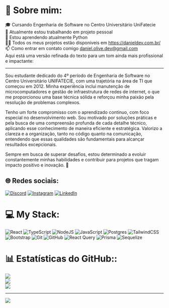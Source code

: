 # 💫  Sobre mim:
🎓 Cursando Engenharia de Software no Centro Universitário UniFatecie<br>🔭 Atualmente estou trabalhando em projeto pessoal<br>🌱 Estou aprendendo atualmente Python<br>👨‍💻 Todos os meus projetos estão disponíveis em https://danieldev.com.br/<br>📫 Como entrar em contato comigo daniel.olive.dev@gmail.com<br>
Aqui está uma versão refinada do texto para um tom ainda mais profissional e impactante:

---

Sou estudante dedicado do 4º período de Engenharia de Software no Centro Universitário UNIFATECIE, com uma trajetória na área de TI que começou em 2012. Minha experiência inclui manutenção de microcomputadores e gestão de infraestrutura de redes de internet, o que me proporcionou uma base técnica sólida e reforçou minha paixão pela resolução de problemas complexos.

Tenho um forte compromisso com o aprendizado contínuo, com foco especial no desenvolvimento web. Sou motivado por soluções práticas e pela busca de uma compreensão profunda de cada detalhe técnico, aplicando esse conhecimento de maneira eficiente e estratégica. Valorizo a clareza e a organização, tanto no código quanto na comunicação, entendendo que essas qualidades são fundamentais para alcançar resultados excepcionais.

Sempre em busca de superar desafios, estou determinado a evoluir constantemente minhas habilidades e contribuir para projetos que tragam impacto positivo e inovação. 🚀


## 🌐 Redes sociais:
[![Discord](https://img.shields.io/badge/Discord-%237289DA.svg?logo=discord&logoColor=white)](https://discord.gg/danieloliveira8056) [![Instagram](https://img.shields.io/badge/Instagram-%23E4405F.svg?logo=Instagram&logoColor=white)](https://instagram.com/danieloliveiradell) [![LinkedIn](https://img.shields.io/badge/LinkedIn-%230077B5.svg?logo=linkedin&logoColor=white)](https://linkedin.com/in/daniel-olive-dev) 

# 💻 My Stack:
![React](https://img.shields.io/badge/react-%2320232a.svg?style=for-the-badge&logo=react&logoColor=%2361DAFB) ![TypeScript](https://img.shields.io/badge/typescript-%23007ACC.svg?style=for-the-badge&logo=typescript&logoColor=white) ![NodeJS](https://img.shields.io/badge/node.js-6DA55F?style=for-the-badge&logo=node.js&logoColor=white) ![JavaScript](https://img.shields.io/badge/javascript-%23323330.svg?style=for-the-badge&logo=javascript&logoColor=%23F7DF1E) ![Postgres](https://img.shields.io/badge/postgres-%23316192.svg?style=for-the-badge&logo=postgresql&logoColor=white) ![TailwindCSS](https://img.shields.io/badge/tailwindcss-%2338B2AC.svg?style=for-the-badge&logo=tailwind-css&logoColor=white) ![Bootstrap](https://img.shields.io/badge/bootstrap-%238511FA.svg?style=for-the-badge&logo=bootstrap&logoColor=white) ![Git](https://img.shields.io/badge/git-%23F05033.svg?style=for-the-badge&logo=git&logoColor=white) ![GitHub](https://img.shields.io/badge/github-%23121011.svg?style=for-the-badge&logo=github&logoColor=white) ![React Query](https://img.shields.io/badge/-React%20Query-FF4154?style=for-the-badge&logo=react%20query&logoColor=white) ![Prisma](https://img.shields.io/badge/Prisma-3982CE?style=for-the-badge&logo=Prisma&logoColor=white) ![Sequelize](https://img.shields.io/badge/Sequelize-52B0E7?style=for-the-badge&logo=Sequelize&logoColor=white)
# 📊 Estatísticas do GitHub::
![](https://github-readme-stats.vercel.app/api?username=daniel-olive&theme=dark&hide_border=false&include_all_commits=true&count_private=true)<br/>
![](https://github-readme-streak-stats.herokuapp.com/?user=daniel-olive&theme=dark&hide_border=false)<br/>
![](https://github-readme-stats.vercel.app/api/top-langs/?username=daniel-olive&theme=dark&hide_border=false&include_all_commits=true&count_private=true&layout=compact)

---
[![](https://visitcount.itsvg.in/api?id=daniel-olive&icon=0&color=0)](https://visitcount.itsvg.in)

<!-- Proudly created with GPRM ( https://gprm.itsvg.in ) -->
